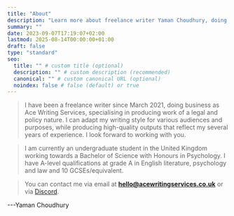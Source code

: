 ```yaml
---
title: "About"
description: "Learn more about freelance writer Yaman Choudhury, doing business as Ace Writing Services."
summary: ""
date: 2023-09-07T17:19:07+02:00
lastmod: 2025-08-14T00:00:00+01:00
draft: false
type: "standard"
seo:
  title: "" # custom title (optional)
  description: "" # custom description (recommended)
  canonical: "" # custom canonical URL (optional)
  noindex: false # false (default) or true
---
```

> I have been a freelance writer since March 2021, doing business as Ace Writing Services, specialising in producing work of a legal and policy nature. I can adapt my writing style for various audiences and purposes, while producing high-quality outputs that reflect my several years of experience. I look forward to working with you.

> I am currently an undergraduate student in the United Kingdom working towards a Bachelor of Science with Honours in Psychology. I have A-level qualifications at grade A in English literature, psychology and law and 10 GCSEs/equivalent.

> You can contact me via email at **hello@acewritingservices.co.uk** or via [Discord](/discord/).

---Yaman Choudhury
